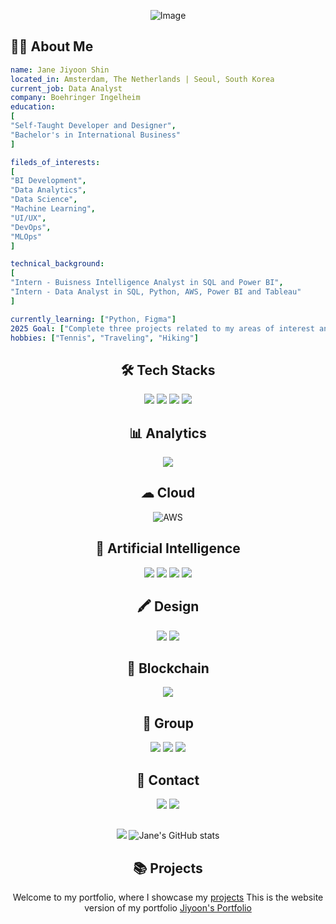 <div align="center">
 
![Image](https://github.com/user-attachments/assets/4c367895-f575-4b09-90ec-ca8b10ca51ab)

</div>

## 👩‍💻 About Me

```yaml
name: Jane Jiyoon Shin
located_in: Amsterdam, The Netherlands | Seoul, South Korea
current_job: Data Analyst
company: Boehringer Ingelheim
education:
[
"Self-Taught Developer and Designer",
"Bachelor's in International Business"
]

fileds_of_interests:
[
"BI Development",
"Data Analytics",
"Data Science",
"Machine Learning",
"UI/UX",
"DevOps",
"MLOps"
]

technical_background:
[
"Intern - Buisness Intelligence Analyst in SQL and Power BI",
"Intern - Data Analyst in SQL, Python, AWS, Power BI and Tableau"
]

currently_learning: ["Python, Figma"]
2025 Goal: ["Complete three projects related to my areas of interest and learn and become proficient in Python and Figma"]
hobbies: ["Tennis", "Traveling", "Hiking"]
```



<div align="center">
 


## 🛠️ Tech Stacks
<img src="https://img.shields.io/badge/python-3776AB?style=for-the-badge&logo=python&logoColor=white"> <img src="https://img.shields.io/badge/Numpy-777BB4?style=for-the-badge&logo=numpy&logoColor=white"> <img src="https://img.shields.io/badge/Pandas-2C2D72?style=for-the-badge&logo=pandas&logoColor=white">  <img src="https://img.shields.io/badge/mysql-4479A1?style=for-the-badge&logo=mysql&logoColor=white">

## 📊 Analytics

<img src="https://img.shields.io/badge/Tableau-E97627?style=for-the-badge&logo=Tableau&logoColor=white">

## ☁ Cloud
<img alt="AWS" src="https://img.shields.io/badge/Amazon AWS-f7f7f7?style=for-the-badge&logo=AmazonAWS&logoColor=f89400"> 

## 🤖 Artificial Intelligence 
<img src="https://img.shields.io/badge/ChatGPT-74aa9c?style=for-the-badge&logo=openai&logoColor=white"> <img src="https://img.shields.io/badge/Claude-D97757?style=for-the-badge&logo=claude&logoColor=white"> <img src="https://img.shields.io/badge/Google%20Gemini-8E75B2?style=for-the-badge&logo=googlegemini&logoColor=white"> <img src="https://img.shields.io/badge/Perplexity-1FB8CD?style=for-the-badge&logo=perplexity&logoColor=white">

## 🖍 Design
<img src="https://img.shields.io/badge/Adobe%20Illustrator-FF9A00?style=for-the-badge&logo=adobe%20illustrator&logoColor=white"> <img src="https://img.shields.io/badge/Figma-F24E1E?style=for-the-badge&logo=figma&logoColor=white">

## 🔗 Blockchain
<img src="https://img.shields.io/badge/Coinbase-0052FF?style=for-the-badge&logo=Coinbase&logoColor=white">

## 🤜 Group
<img src="https://img.shields.io/badge/Slack-4A154B?style=for-the-badge&logo=slack&logoColor=white"> <img src="https://img.shields.io/badge/Microsoft_Teams-6264A7?style=for-the-badge&logo=microsoft-teams&logoColor=white"> <img src="https://img.shields.io/badge/Zoom-2D8CFF?style=for-the-badge&logo=zoom&logoColor=white"> 


## 📱 Contact
<img src="https://img.shields.io/badge/Gmail-D14836?style=for-the-badge&logo=gmail&logoColor=white"> <img src="https://img.shields.io/badge/WhatsApp-25D366?style=for-the-badge&logo=whatsapp&logoColor=white">






##

 <img src="https://github-readme-stats.vercel.app/api/top-langs/?username=janejiyoon&layout=compact&theme=dark" /> ![Jane's GitHub stats](https://github-readme-stats.vercel.app/api?username=janejiyoon&show_icons=true&theme=radical)





## 📚 Projects  
Welcome to my portfolio, where I showcase my [projects](https://github.com/jiyoonjane/Portfolio_guide)
This is the website version of my portfolio [Jiyoon's Portfolio](https://jiyoonjane.github.io/)



</div>
